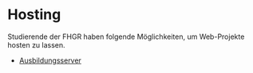 # Hosting

Studierende der FHGR haben folgende Möglichkeiten, um Web-Projekte hosten zu lassen.



- [Ausbildungsserver](ausbildungsserver.md)
